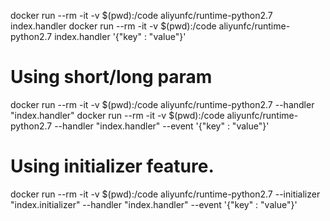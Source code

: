 docker run --rm -it -v $(pwd):/code aliyunfc/runtime-python2.7  index.handler
docker run --rm -it -v $(pwd):/code aliyunfc/runtime-python2.7  index.handler '{"key" : "value"}'

# Using short/long param
docker run --rm -it -v $(pwd):/code aliyunfc/runtime-python2.7 --handler "index.handler"
docker run --rm -it -v $(pwd):/code aliyunfc/runtime-python2.7 --handler "index.handler" --event '{"key" : "value"}'

# Using initializer feature.
docker run --rm -it -v $(pwd):/code aliyunfc/runtime-python2.7 --initializer "index.initializer" --handler "index.handler" --event '{"key" : "value"}'